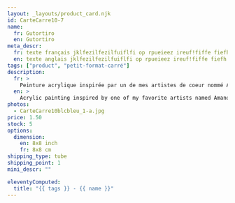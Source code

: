 ```yaml
---
layout: _layouts/product_card.njk
id: CarteCarre10-7
name: 
  fr: Gutortiro
  en: Gutortiro
meta_descr:
  fr: texte français jklfezilfezilfuiflfi op rpueieez ireuf!fiffe fiefh hfhslfhsfh dfhds fdsfdsifdshfids
  en: texte anglais jklfezilfezilfuiflfi op rpueieez ireuf!fiffe fiefh hfhslfhsfh dfhds fdsfdsifdshfids
tags: ["product", "petit-format-carré"]
description: 
  fr: > 
    Peinture acrylique inspirée par un de mes artistes de coeur nommé Amano Yoshitaka, en apposant les traits de ce couple à l'encre de chine, contrastant avec le fond coloré. 
  en: >
    Acrylic painting inspired by one of my favorite artists named Amano Yoshitaka, applying the features of this couple in Indian ink, contrasting with the colored background.
photos:
  - CarteCarre10blcbleu_1-a.jpg
price: 1.50
stock: 5
options:
  dimension:
    en: 8x8 inch
    fr: 8x8 cm
shipping_type: tube
shipping_point: 1 
mini_descr: ""

eleventyComputed:
  title: "{{ tags }} - {{ name }}"
---
```

